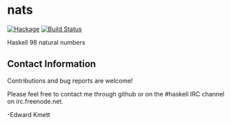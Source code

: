 nats
====

[![Hackage](https://img.shields.io/hackage/v/nats.svg)](https://hackage.haskell.org/package/nats)
[![Build Status](https://github.com/ekmett/nats/workflows/Haskell-CI/badge.svg)](https://github.com/ekmett/nats/actions?query=workflow%3AHaskell-CI)

Haskell 98 natural numbers

Contact Information
-------------------

Contributions and bug reports are welcome!

Please feel free to contact me through github or on the #haskell IRC channel on irc.freenode.net.

-Edward Kmett
